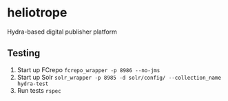 # heliotrope
Hydra-based digital publisher platform

## Testing

1. Start up FCrepo
   `fcrepo_wrapper -p 8986 --no-jms`
1. Start up Solr
   `solr_wrapper -p 8985 -d solr/config/ --collection_name hydra-test`
1. Run tests
   `rspec`
